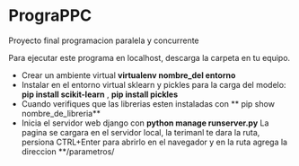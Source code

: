 # PrograPPC
Proyecto final programacion paralela y concurrente

Para ejecutar este programa en localhost, descarga la carpeta en tu equipo.
- Crear un ambiente virtual **virtualenv nombre_del entorno**
- Instalar en el entorno virtual sklearn y pickles para la carga del modelo: **pip install scikit-learn** , **pip install pickles**
- Cuando verifiques que las librerias esten instaladas con ** pip show nombre_de_libreria**
- Inicia el servidor web django con **python manage runserver.py**
La pagina se cargara en el servidor local, la terimanl te dara la ruta, persiona CTRL+Enter para abrirlo en el navegador y en la ruta agrega la direccion **/parametros/
